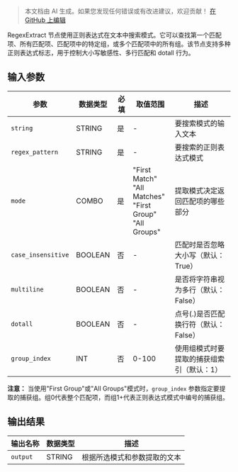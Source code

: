 > 本文档由 AI 生成。如果您发现任何错误或有改进建议，欢迎贡献！ [在 GitHub 上编辑](https://github.com/Comfy-Org/embedded-docs/blob/main/comfyui_embedded_docs/docs/RegexExtract/zh.md)

RegexExtract 节点使用正则表达式在文本中搜索模式。它可以查找第一个匹配项、所有匹配项、匹配项中的特定组，或多个匹配项中的所有组。该节点支持多种正则表达式标志，用于控制大小写敏感性、多行匹配和 dotall 行为。

## 输入参数

| 参数 | 数据类型 | 必填 | 取值范围 | 描述 |
|-----------|-----------|----------|-------|-------------|
| `string` | STRING | 是 | - | 要搜索模式的输入文本 |
| `regex_pattern` | STRING | 是 | - | 要搜索的正则表达式模式 |
| `mode` | COMBO | 是 | "First Match"<br>"All Matches"<br>"First Group"<br>"All Groups" | 提取模式决定返回匹配项的哪些部分 |
| `case_insensitive` | BOOLEAN | 否 | - | 匹配时是否忽略大小写（默认：True） |
| `multiline` | BOOLEAN | 否 | - | 是否将字符串视为多行（默认：False） |
| `dotall` | BOOLEAN | 否 | - | 点号(.)是否匹配换行符（默认：False） |
| `group_index` | INT | 否 | 0-100 | 使用组模式时要提取的捕获组索引（默认：1） |

**注意：** 当使用"First Group"或"All Groups"模式时，`group_index` 参数指定要提取的捕获组。组0代表整个匹配项，而组1+代表正则表达式模式中编号的捕获组。

## 输出结果

| 输出名称 | 数据类型 | 描述 |
|-------------|-----------|-------------|
| `output` | STRING | 根据所选模式和参数提取的文本 |

